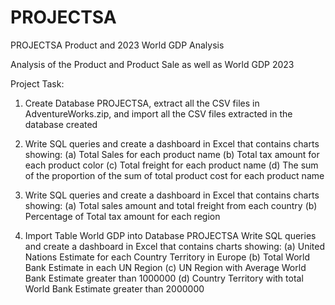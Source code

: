 # PROJECTSA
PROJECTSA Product and 2023 World GDP Analysis

Analysis of the Product and Product Sale as well as World GDP 2023

Project Task:
1.	Create Database PROJECTSA, extract all the CSV files in AdventureWorks.zip, and import all the CSV files extracted in the database created


2.	Write SQL queries and create a dashboard in Excel that contains charts showing:
(a)	Total Sales for each product name
(b)	Total tax amount for each product color
(c)	Total freight for each product name
(d)	The sum of the proportion of the sum of total product cost for each product name

3. Write SQL queries and create a dashboard in Excel that contains charts showing:
          (a) Total sales amount and total freight from each country
          (b) Percentage of Total tax amount for each region

 4. Import Table World GDP into Database PROJECTSA Write SQL queries and create a dashboard in Excel that contains charts showing:
         (a)  United Nations Estimate for each Country Territory in Europe
         (b) Total World Bank Estimate in each UN Region
         (c) UN Region with  Average World Bank Estimate greater than 1000000
         (d) Country Territory with total World Bank Estimate greater than 2000000
